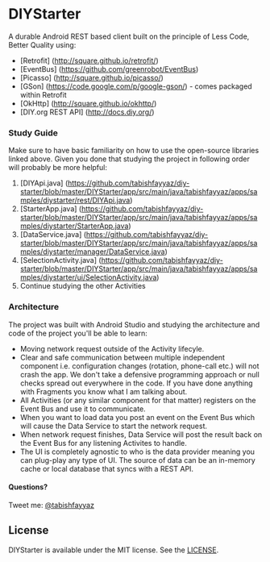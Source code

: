 # DIYStarter

A durable Android REST based client built on the principle of Less Code, Better Quality using:

 - [Retrofit] (http://square.github.io/retrofit/)
 - [EventBus] (https://github.com/greenrobot/EventBus)
 - [Picasso] (http://square.github.io/picasso/)
 - [GSon] (https://code.google.com/p/google-gson/) - comes packaged within Retrofit
 - [OkHttp] (http://square.github.io/okhttp/)
 - [DIY.org REST API] (http://docs.diy.org/)

### Study Guide

Make sure to have basic familiarity on how to use the open-source libraries linked above. Given you done that studying the project in following order will probably be more helpful:

1. [DIYApi.java] (https://github.com/tabishfayyaz/diy-starter/blob/master/DIYStarter/app/src/main/java/tabishfayyaz/apps/samples/diystarter/rest/DIYApi.java)
2. [StarterApp.java] (https://github.com/tabishfayyaz/diy-starter/blob/master/DIYStarter/app/src/main/java/tabishfayyaz/apps/samples/diystarter/StarterApp.java)
3. [DataService.java] (https://github.com/tabishfayyaz/diy-starter/blob/master/DIYStarter/app/src/main/java/tabishfayyaz/apps/samples/diystarter/manager/DataService.java)
4. [SelectionActivity.java] (https://github.com/tabishfayyaz/diy-starter/blob/master/DIYStarter/app/src/main/java/tabishfayyaz/apps/samples/diystarter/ui/SelectionActivity.java)
5. Continue studying the other Activities

### Architecture

The project was built with Android Studio and studying the architecture and code of the project you'll be able to learn:

- Moving network request outside of the Activity lifecyle.
- Clear and safe communication between multiple independent component i.e. configuration changes (rotation, phone-call etc.) will not crash the app. We don't take a defensive programming approach or null checks spread out everywhere in the code. If you have done anything with Fragments you know what I am talking about.
- All Activities (or any similar component for that matter) registers on the Event Bus and use it to communicate.
- When you want to load data you post an event on the Event Bus which will cause the Data Service to start the network request.
- When network request finishes, Data Service will post the result back on the Event Bus for any listening Activites to handle.
- The UI is completely agnostic to who is the data provider meaning you can plug-play any type of UI. The source of data can be an in-memory cache or local database that syncs with a REST API. 

#### Questions? 

Tweet me: [@tabishfayyaz](https://twitter.com/tabishfayyaz)

## License

DIYStarter is available under the MIT license. See the [LICENSE](https://github.com/tabishfayyaz/diy-starter/blob/master/LICENSE).
 
